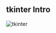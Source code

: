 ## tkinter Intro
![tkinter](https://github.com/user-attachments/assets/1718354b-b2f8-484c-ba12-a53c0db0e695)
